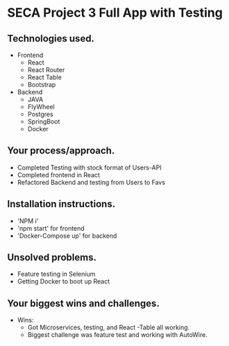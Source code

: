 # SECA Project 3 Full App with Testing

## Technologies used.
   - Frontend 
      - React 
      - React Router
      - React Table 
      - Bootstrap
   - Backend
      - JAVA
      - FlyWheel
      - Postgres
      - SpringBoot
      - Docker 


## Your process/approach.
  - Completed Testing with stock format of Users-API
  - Completed frontend in React
  - Refactored Backend and testing from Users to Favs

## Installation instructions.
  - 'NPM i'
  - 'npm start' for frontend
  - 'Docker-Compose up' for backend 

## Unsolved problems.
 - Feature testing in Selenium
 - Getting Docker to boot up React


## Your biggest wins and challenges.
 - Wins:
    - Got Microservices, testing, and React -Table all working.
    - Biggest challenge was feature test and working with AutoWire.
